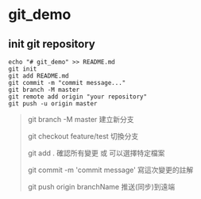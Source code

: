 # git_demo

## init git repository

```
echo "# git_demo" >> README.md
git init
git add README.md
git commit -m "commit message..."
git branch -M master
git remote add origin "your repository"
git push -u origin master
```

> git branch -M master 建立新分支
>
> git checkout feature/test 切換分支
>
> git add . 確認所有變更 或 可以選擇特定檔案
>
> git commit -m 'commit message' 寫這次變更的註解
>
> git push origin branchName  推送(同步)到遠端
